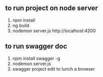 ## to run project on node server

1) npm install
2) ng build
3) nodemon server.js
http://localhost:4200

## to run swagger doc
1) npm install swagger -g
2) nodemon server.js
3) swagger project edit to lunch a browser

